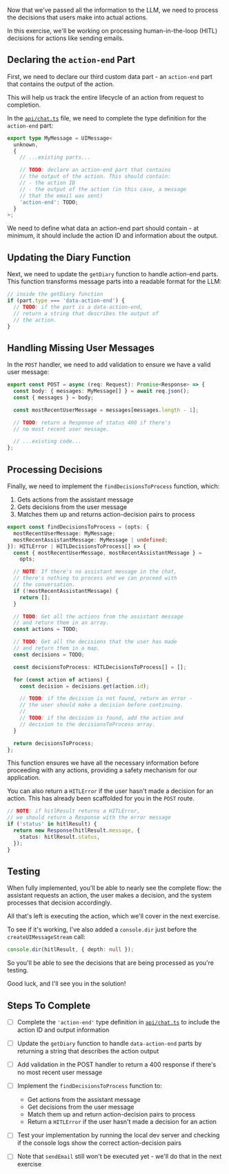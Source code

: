 Now that we've passed all the information to the LLM, we need to process the decisions that users make into actual actions.

In this exercise, we'll be working on processing human-in-the-loop (HITL) decisions for actions like sending emails.

## Declaring the `action-end` Part

First, we need to declare our third custom data part - an `action-end` part that contains the output of the action.

This will help us track the entire lifecycle of an action from request to completion.

In the [`api/chat.ts`](./api/chat.ts) file, we need to complete the type definition for the `action-end` part:

```ts
export type MyMessage = UIMessage<
  unknown,
  {
    // ...existing parts...

    // TODO: declare an action-end part that contains
    // the output of the action. This should contain:
    // - the action ID
    // - the output of the action (in this case, a message
    // that the email was sent)
    'action-end': TODO;
  }
>;
```

We need to define what data an action-end part should contain - at minimum, it should include the action ID and information about the output.

## Updating the Diary Function

Next, we need to update the `getDiary` function to handle action-end parts. This function transforms message parts into a readable format for the LLM:

```ts
// inside the getDiary function
if (part.type === 'data-action-end') {
  // TODO: if the part is a data-action-end,
  // return a string that describes the output of
  // the action.
}
```

## Handling Missing User Messages

In the `POST` handler, we need to add validation to ensure we have a valid user message:

```ts
export const POST = async (req: Request): Promise<Response> => {
  const body: { messages: MyMessage[] } = await req.json();
  const { messages } = body;

  const mostRecentUserMessage = messages[messages.length - 1];

  // TODO: return a Response of status 400 if there's
  // no most recent user message.

  // ...existing code...
};
```

## Processing Decisions

Finally, we need to implement the `findDecisionsToProcess` function, which:

1. Gets actions from the assistant message
2. Gets decisions from the user message
3. Matches them up and returns action-decision pairs to process

```ts
export const findDecisionsToProcess = (opts: {
  mostRecentUserMessage: MyMessage;
  mostRecentAssistantMessage: MyMessage | undefined;
}): HITLError | HITLDecisionsToProcess[] => {
  const { mostRecentUserMessage, mostRecentAssistantMessage } =
    opts;

  // NOTE: If there's no assistant message in the chat,
  // there's nothing to process and we can proceed with
  // the conversation.
  if (!mostRecentAssistantMessage) {
    return [];
  }

  // TODO: Get all the actions from the assistant message
  // and return them in an array.
  const actions = TODO;

  // TODO: Get all the decisions that the user has made
  // and return them in a map.
  const decisions = TODO;

  const decisionsToProcess: HITLDecisionsToProcess[] = [];

  for (const action of actions) {
    const decision = decisions.get(action.id);

    // TODO: if the decision is not found, return an error -
    // the user should make a decision before continuing.
    //
    // TODO: if the decision is found, add the action and
    // decision to the decisionsToProcess array.
  }

  return decisionsToProcess;
};
```

This function ensures we have all the necessary information before proceeding with any actions, providing a safety mechanism for our application.

You can also return a `HITLError` if the user hasn't made a decision for an action. This has already been scaffolded for you in the `POST` route.

```ts
// NOTE: if hitlResult returns a HITLError,
// we should return a Response with the error message
if ('status' in hitlResult) {
  return new Response(hitlResult.message, {
    status: hitlResult.status,
  });
}
```

## Testing

When fully implemented, you'll be able to nearly see the complete flow: the assistant requests an action, the user makes a decision, and the system processes that decision accordingly.

All that's left is executing the action, which we'll cover in the next exercise.

To see if it's working, I've also added a `console.dir` just before the `createUIMessageStream` call:

```ts
console.dir(hitlResult, { depth: null });
```

So you'll be able to see the decisions that are being processed as you're testing.

Good luck, and I'll see you in the solution!

## Steps To Complete

- [ ] Complete the `'action-end'` type definition in [`api/chat.ts`](./api/chat.ts) to include the action ID and output information

- [ ] Update the `getDiary` function to handle `data-action-end` parts by returning a string that describes the action output

- [ ] Add validation in the POST handler to return a 400 response if there's no most recent user message

- [ ] Implement the `findDecisionsToProcess` function to:
  - Get actions from the assistant message
  - Get decisions from the user message
  - Match them up and return action-decision pairs to process
  - Return a `HITLError` if the user hasn't made a decision for an action
- [ ] Test your implementation by running the local dev server and checking if the console logs show the correct action-decision pairs

- [ ] Note that `sendEmail` still won't be executed yet - we'll do that in the next exercise
